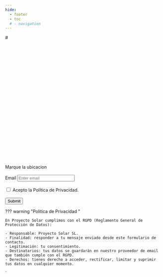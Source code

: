 ```yaml
---
hide:
  - footer
  - toc
  # - navigation
---
```


<link href="https://cdn.jsdelivr.net/npm/bootstrap@5.0.2/dist/css/bootstrap.min.css" rel="stylesheet"
    integrity="sha384-EVSTQN3/azprG1Anm3QDgpJLIm9Nao0Yz1ztcQTwFspd3yD65VohhpuuCOmLASjC" crossorigin="anonymous">
# 
<div id="map" style="width: 100%; height: 400px;"></div>
<label >Marque la ubicacion </label>

<form action="https://formsubmit.co/admin@asolear.es" method="POST" enctype="multipart/form-data">
  <!-- comandos -->
  <input type="hidden" name="_template" value="table">
  <input type="hidden" name="_autoresponse" value="Muchas gracias, en breve le contactaremos.">
  <input class="form-control" type="hidden" name="_captcha" value="false">
  <input type="hidden" name="_next" value="https://tejado.solar">
  <input type="hidden" name="_subject" value="TEJADO_SOLAR">
  <input type="hidden" name="_autoresponse" value="Gracias, en breve le contactaremos.">
  <input type="hidden" name='lat' class="form-control" id="lat">
  <input type="hidden" name='lng' class="form-control" id="lng">
  <div class="col-sm-7">
    <div class="row">
      <div class="column">
      </div>
      <div class="column"></div>
      <br>
      <label for="email">Email</label>
        <input type="email" class="form-control" name='email' id="email"  aria-describedby="emailHelp" placeholder="Enter email" required>
      <br>
      <br>
      <!-- <label for="exampleFormControlInput1" class="form-label">Adjuntar DXF:</label>
      <input type="file" id="myfile" name="cv" multiple><br><br> -->
      <label><input type="checkbox" class="agree" required> Acepto la Política
        de Privacidad.
      <br>
      <br>
      <button type="submit" class="btn btn-primary">Submit</button>
      <div class="row">
        <div class="col-sm-5">
          <p><span class="glyphicon glyphicon-map-marker"></span> </p>
        </div>
      </div>
    </div>
  </div>
</form>

??? warning "Politica de Privacidad "

    En Proyecto Solar cumplimos con el RGPD (Reglamento General de Protección de Datos):

    - Responsable: Proyecto Solar SL.
    - Finalidad: responder a tu mensaje enviado desde este formulario de contacto.
    - Legitimación: tu consentimiento.
    - Destinatarios: tus datos se guardarán en nuestro proveedor de email que también cumple con el RGPD.
    - Derechos: tienes derecho a acceder, rectificar, limitar y suprimir tus datos en cualquier momento.

<script data-require="leaflet@0.7.3" data-semver="0.7.3"
    src="https://cdnjs.cloudflare.com/ajax/libs/leaflet/0.7.3/leaflet.js">
</script>
<link data-require="leaflet@0.7.3" data-semver="0.7.3" rel="stylesheet"
    href="//cdnjs.cloudflare.com/ajax/libs/leaflet/0.7.3/leaflet.css" />`
<script>
  var tileLayer = new L.TileLayer('http://{s}.tile.openstreetmap.org/{z}/{x}/{y}.png', {
    'attribution': 'Map data © <a href="http://openstreetmap.org">OpenStreetMap</a> contributors'
  });
  var map = new L.Map('map', {
    'center': [36.664, -4.458],
    'zoom': 8,
    'layers': [tileLayer]
  });
var marker = L.marker([36.664, -4.458]).addTo(map)
		.bindPopup('INSTALACION FOTOVOLTAICA').openPopup();
map.on('click', function (e) {
    if (marker) {
      map.removeLayer(marker);
    }
    marker = new L.Marker(e.latlng).addTo(map).bindPopup('INSTALACION FOTOVOLTAICA').openPopup();
    document.getElementById('lat').value = e.latlng.lat;
    document.getElementById('lng').value = e.latlng.lng;
  });
</script>

<script src="https://cdn.jsdelivr.net/npm/bootstrap@5.0.2/dist/js/bootstrap.bundle.min.js"
    integrity="sha384-MrcW6ZMFYlzcLA8Nl+NtUVF0sA7MsXsP1UyJoMp4YLEuNSfAP+JcXn/tWtIaxVXM"
    crossorigin="anonymous">   
</script>

